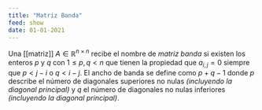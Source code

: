```yaml
---
title: "Matriz Banda"
feed: show
date: 01-01-2021
---
```


Una [[matriz]] $A \in \mathbb{R}^{n \times n}$ recibe el nombre de *matriz banda* si existen los enteros $p$ y $q$ con $1 \leq p, q < n$ que tienen la propiedad que $a_{i,j} = 0$ siempre que $p < j - i$ o $q < i - j$. El ancho de banda se define como $p + q - 1$ donde $p$ describe el número de diagonales superiores no nulas *(incluyendo la diagonal principal)* y $q$ el número de diagonales no nulas inferiores *(incluyendo la diagonal principal)*.

